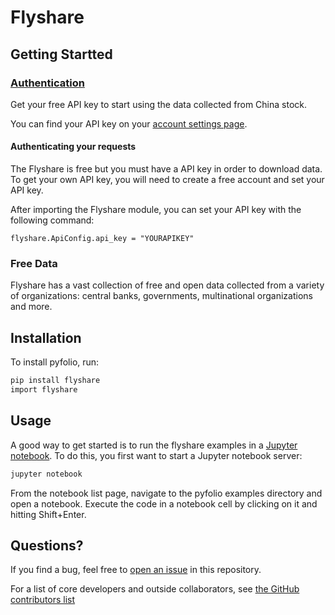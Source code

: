 # Flyshare


## Getting Startted
### [Authentication](http://www.asiabigdata.org/registration/)

Get your free API key to start using the data collected from China stock.

You can find your API key on your [account settings page](http://www.asiabigdata.org/login/).

#### Authenticating your requests
The Flyshare is free but you must have a API key in order to download data. To get your own API key, you will need to create a free  account and set your API key.

After importing the Flyshare module, you can set your API key with the following command: 
```
flyshare.ApiConfig.api_key = "YOURAPIKEY"
```

### Free Data
Flyshare has a vast collection of free and open data collected from a variety of organizations: 
central banks, governments, multinational organizations and more. 


## Installation

To install pyfolio, run:

```bash
pip install flyshare
import flyshare 
```

## Usage

A good way to get started is to run the flyshare examples in
a [Jupyter notebook](http://jupyter.org/). To do this, you first want to
start a Jupyter notebook server:

```bash
jupyter notebook
```

From the notebook list page, navigate to the pyfolio examples directory
and open a notebook. Execute the code in a notebook cell by clicking on it
and hitting Shift+Enter.


## Questions?

If you find a bug, feel free to [open an issue](https://github.com/duanrb/flyshare/issues) in this repository.


For a list of core developers and outside collaborators, see [the GitHub contributors list](https://github.com/duanrb/flyshare/graphs/contributors)